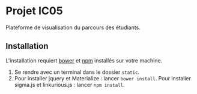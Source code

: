 # Projet IC05

Plateforme de visualisation du parcours des étudiants.

## Installation

L'installation requiert [bower](http://bower.io/) et [npm](https://www.npmjs.com/) installés sur votre machine.

1. Se rendre avec un terminal dans le dossier `static`.
2. Pour installer jquery et Materialize : lancer `bower install`. Pour installer sigma.js et linkurious.js : lancer `npm install`.
